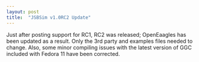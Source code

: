 ```yaml
---
layout: post
title:  "JSBSim v1.0RC2 Update"
---
```

Just after posting support for RC1, RC2 was released; OpenEaagles has been updated as a result. Only the 3rd party and examples files needed to change. Also, some minor compiling issues with the latest version of GGC included with Fedora 11 have been corrected.

